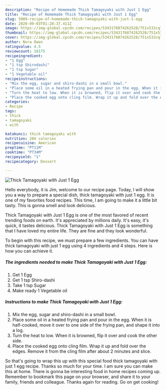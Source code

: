 ```yaml
---
description: "Recipe of Homemade Thick Tamagoyaki with Just 1 Egg"
title: "Recipe of Homemade Thick Tamagoyaki with Just 1 Egg"
slug: 5009-recipe-of-homemade-thick-tamagoyaki-with-just-1-egg
date: 2020-09-03T01:28:37.411Z
image: https://img-global.cpcdn.com/recipes/5343176874262528/751x532cq70/thick-tamagoyaki-with-just-1-egg-recipe-main-photo.jpg
thumbnail: https://img-global.cpcdn.com/recipes/5343176874262528/751x532cq70/thick-tamagoyaki-with-just-1-egg-recipe-main-photo.jpg
cover: https://img-global.cpcdn.com/recipes/5343176874262528/751x532cq70/thick-tamagoyaki-with-just-1-egg-recipe-main-photo.jpg
author: Nora Owen
ratingvalue: 4.5
reviewcount: 18175
recipeingredient:
- "1 Egg"
- "1 tsp Shirodashi"
- "1 tsp Sugar"
- "1 Vegetable oil"
recipeinstructions:
- "Mix the egg, sugar and shiro-dashi in a small bowl."
- "Place some oil in a heated frying pan and pour in the egg. When it is half-cooked, move it over to one side of the frying pan, and shape it into a log."
- "Turn the heat to low. When it is browned, flip it over and cook the other side."
- "Place the cooked egg onto cling film. Wrap it up and fold over the edges. Remove it from the cling film after about 2 minutes and slice."
categories:
- Recipe
tags:
- thick
- tamagoyaki
- with

katakunci: thick tamagoyaki with 
nutrition: 204 calories
recipecuisine: American
preptime: "PT11M"
cooktime: "PT34M"
recipeyield: "1"
recipecategory: Dessert

---
```



![Thick Tamagoyaki with Just 1 Egg](https://img-global.cpcdn.com/recipes/5343176874262528/751x532cq70/thick-tamagoyaki-with-just-1-egg-recipe-main-photo.jpg)

Hello everybody, it is Jim, welcome to our recipe page. Today, I will show you a way to prepare a special dish, thick tamagoyaki with just 1 egg. It is one of my favorites food recipes. This time, I am going to make it a little bit tasty. This is gonna smell and look delicious.



Thick Tamagoyaki with Just 1 Egg is one of the most favored of recent trending foods on earth. It's appreciated by millions daily. It's easy, it's quick, it tastes delicious. Thick Tamagoyaki with Just 1 Egg is something that I have loved my entire life. They are fine and they look wonderful.


To begin with this recipe, we must prepare a few ingredients. You can have thick tamagoyaki with just 1 egg using 4 ingredients and 4 steps. Here is how you can achieve it.

<!--inarticleads1-->

##### The ingredients needed to make Thick Tamagoyaki with Just 1 Egg:

1. Get 1 Egg
1. Get 1 tsp Shiro-dashi
1. Take 1 tsp Sugar
1. Make ready 1 Vegetable oil




<!--inarticleads2-->

##### Instructions to make Thick Tamagoyaki with Just 1 Egg:

1. Mix the egg, sugar and shiro-dashi in a small bowl.
1. Place some oil in a heated frying pan and pour in the egg. When it is half-cooked, move it over to one side of the frying pan, and shape it into a log.
1. Turn the heat to low. When it is browned, flip it over and cook the other side.
1. Place the cooked egg onto cling film. Wrap it up and fold over the edges. Remove it from the cling film after about 2 minutes and slice.




So that's going to wrap this up with this special food thick tamagoyaki with just 1 egg recipe. Thanks so much for your time. I am sure you can make this at home. There is gonna be interesting food in home recipes coming up. Remember to bookmark this page on your browser, and share it to your family, friends and colleague. Thanks again for reading. Go on get cooking!
